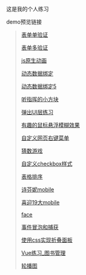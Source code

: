 这是我的个人练习

demo预览链接

>[表单单验证](https://frattinor.github.io/practice/demo-表单单验证)
>
>[表单多验证](https://frattinor.github.io/practice/demo-表单多验证)
>
>[js原生动画](https://frattinor.github.io/practice/js原生动画)
>
>[动态数据绑定](https://frattinor.github.io/practice/动态数据绑定)
>
>[动态数据绑定5](https://frattinor.github.io/practice/动态数据绑定5)
>
>[听指挥的小方块](https://frattinor.github.io/practice/听指挥的小方块)
>
>[弹出UI层练习](https://frattinor.github.io/practice/弹出ui层练习)
>
>[有趣的鼠标悬浮模糊效果](https://frattinor.github.io/practice/有趣的鼠标悬浮模糊效果)
>
>[自定义网页右键菜单](https://frattinor.github.io/practice/自定义网页右键菜单)
>
>[猜数游戏](https://frattinor.github.io/practice/猜数游戏)
>
>[自定义checkbox样式](https://frattinor.github.io/practice/自定义checkbox样式)
>
>[表格排序](https://frattinor.github.io/practice/表格排序)
>
>[诗芬妮mobile](https://frattinor.github.io/practice/诗芬妮mobile)
>
>[喜迎19大mobile](https://frattinor.github.io/practice/喜迎19大mobile)
>
>[face](https://frattinor.github.io/practice/face/face1.html)
>
>[事件冒泡和捕获](https://frattinor.github.io/practice/事件冒泡和捕获)
>
>[使用css实现折叠面板](https://frattinor.github.io/practice/使用CSS实现折叠面板)
>
>[Vue练习_图书管理](https://frattinor.github.io/practice/Vue练习_图书管理)
>
>[轮播图](https://frattinor.github.io/practice/RotationMap)
>
>
